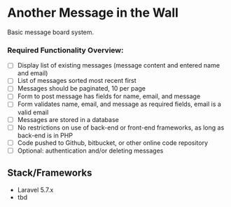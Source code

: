 # Another Message in the Wall
Basic message board system.  

### Required Functionality Overview:
* [ ]	Display list of existing messages (message content and entered name and email)
* [ ]	List of messages sorted most recent first
* [ ]	Messages should be paginated, 10 per page
* [ ]	Form to post message has fields for name, email, and message
* [ ]	Form validates name, email, and message as required fields, email is a valid email
* [ ]	Messages are stored in a database
* [ ]	No restrictions on use of back-end or front-end frameworks, as long as back-end is in PHP
* [ ]	Code pushed to Github, bitbucket, or other online code repository
* [ ]	Optional: authentication and/or deleting messages

## Stack/Frameworks
- Laravel 5.7.x
- tbd
